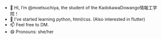 - 👋 Hi, I’m @moetsuchiya, the student of the KadokawaDowango情報工学院！
- 🌱 I’ve started learning python, html/css. (Also interested in flutter)
- 📫 Feel free to DM.
- 😄 Pronouns: she/her

<!---
moetsuchiya/moetsuchiya is a ✨ special ✨ repository because its `README.md` (this file) appears on your GitHub profile.
You can click the Preview link to take a look at your changes.
--->
